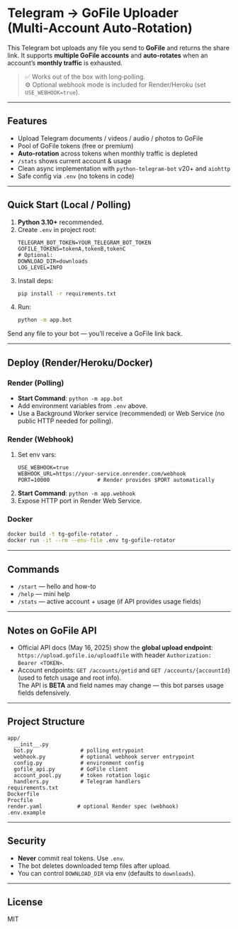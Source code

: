 # Telegram → GoFile Uploader (Multi‑Account Auto‑Rotation)

This Telegram bot uploads any file you send to **GoFile** and returns the share link.
It supports **multiple GoFile accounts** and **auto-rotates** when an account’s **monthly traffic** is exhausted.

> ✅ Works out of the box with long‑polling.  
> ⚙️ Optional webhook mode is included for Render/Heroku (set `USE_WEBHOOK=true`).

---

## Features
- Upload Telegram documents / videos / audio / photos to GoFile
- Pool of GoFile tokens (free or premium)
- **Auto-rotation** across tokens when monthly traffic is depleted
- `/stats` shows current account & usage
- Clean async implementation with `python-telegram-bot` v20+ and `aiohttp`
- Safe config via `.env` (no tokens in code)

---

## Quick Start (Local / Polling)

1. **Python 3.10+** recommended.
2. Create `.env` in project root:
   ```env
   TELEGRAM_BOT_TOKEN=YOUR_TELEGRAM_BOT_TOKEN
   GOFILE_TOKENS=tokenA,tokenB,tokenC
   # Optional:
   DOWNLOAD_DIR=downloads
   LOG_LEVEL=INFO
   ```
3. Install deps:
   ```bash
   pip install -r requirements.txt
   ```
4. Run:
   ```bash
   python -m app.bot
   ```

Send any file to your bot — you’ll receive a GoFile link back.

---

## Deploy (Render/Heroku/Docker)

### Render (Polling)
- **Start Command**: `python -m app.bot`
- Add environment variables from `.env` above.
- Use a Background Worker service (recommended) or Web Service (no public HTTP needed for polling).

### Render (Webhook)
1. Set env vars:
   ```env
   USE_WEBHOOK=true
   WEBHOOK_URL=https://your-service.onrender.com/webhook
   PORT=10000               # Render provides $PORT automatically
   ```
2. **Start Command**: `python -m app.webhook`
3. Expose HTTP port in Render Web Service.

### Docker
```bash
docker build -t tg-gofile-rotator .
docker run -it --rm --env-file .env tg-gofile-rotator
```

---

## Commands
- `/start` — hello and how-to
- `/help` — mini help
- `/stats` — active account + usage (if API provides usage fields)

---

## Notes on GoFile API
- Official API docs (May 16, 2025) show the **global upload endpoint**: `https://upload.gofile.io/uploadfile` with header `Authorization: Bearer <TOKEN>`.
- Account endpoints: `GET /accounts/getid` and `GET /accounts/{accountId}` (used to fetch usage and root info).  
  The API is **BETA** and field names may change — this bot parses usage fields defensively.

---

## Project Structure
```
app/
  __init__.py
  bot.py               # polling entrypoint
  webhook.py           # optional webhook server entrypoint
  config.py            # environment config
  gofile_api.py        # GoFile client
  account_pool.py      # token rotation logic
  handlers.py          # Telegram handlers
requirements.txt
Dockerfile
Procfile
render.yaml           # optional Render spec (webhook)
.env.example
```

---

## Security
- **Never** commit real tokens. Use `.env`.
- The bot deletes downloaded temp files after upload.
- You can control `DOWNLOAD_DIR` via env (defaults to `downloads`).

---

## License
MIT
